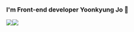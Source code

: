 ### I'm Front-end developer Yoonkyung Jo 👋

<img src="https://img.shields.io/badge/https://velog.io/@ouo_yoonk-12b886?style=flat-square&logo=Blogger&logoColor=white"/><img src="https://img.shields.io/badge/joyk9251@gmail.com-EA4335?style=flat-square&logo=GMAIL&logoColor=white"/>

